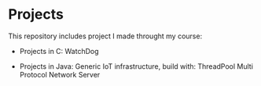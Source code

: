 # Projects

This repository includes project I made throught my course:

- Projects in C:
    WatchDog

- Projects in Java:
    Generic IoT infrastructure, build with:
      ThreadPool
      Multi Protocol Network Server
